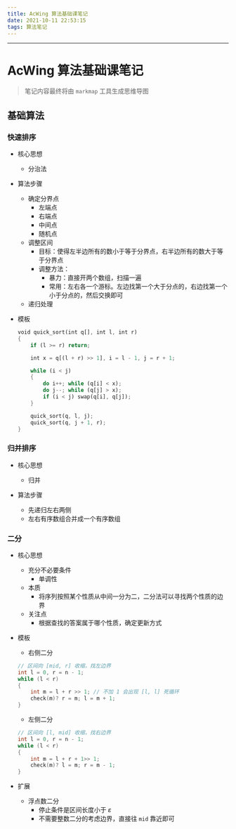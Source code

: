 ```yaml
---
title: AcWing 算法基础课笔记
date: 2021-10-11 22:53:15
tags: 算法笔记
---
```


---

# AcWing 算法基础课笔记

>   笔记内容最终将由 `markmap` 工具生成思维导图

## 基础算法

### 快速排序

-   核心思想
    -   分治法
-   算法步骤
    -   确定分界点
        -   左端点
        -   右端点
        -   中间点
        -   随机点
    -   调整区间
        -   目标：使得左半边所有的数小于等于分界点，右半边所有的数大于等于分界点
        -   调整方法：
            -   暴力：直接开两个数组，扫描一遍
            -   常用：左右各一个游标。左边找第一个大于分点的，右边找第一个小于分点的，然后交换即可
    -   递归处理

-   模板

    ```rust
    void quick_sort(int q[], int l, int r)
    {
        if (l >= r) return;
    
        int x = q[(l + r) >> 1], i = l - 1, j = r + 1;
    
        while (i < j)
        {
            do i++; while (q[i] < x);
            do j--; while (q[j] > x);
            if (i < j) swap(q[i], q[j]);
        }
    
        quick_sort(q, l, j);
        quick_sort(q, j + 1, r);
    }
    ```
    

### 归并排序

-   核心思想

    -   归并

-   算法步骤

    -   先递归左右两侧
    -   左右有序数组合并成一个有序数组


### 二分

-   核心思想
    -   充分不必要条件
        -   单调性
    -   本质
        -   将序列按照某个性质从中间一分为二，二分法可以寻找两个性质的边界
    -   关注点
        -   根据查找的答案属于哪个性质，确定更新方式
    
-   模板

    -   右侧二分

    ```c++
    // 区间向 [mid, r] 收缩，找左边界
    int l = 0, r = n - 1;
    while (l < r)
    {
        int m = l + r >> 1;	// 不加 1 会出现 [l, l] 死循环
        check(m)? r = m; l = m + 1;
    }
    ```

    -   左侧二分

    ```c++
    // 区间向 [l, mid] 收缩，找右边界
    int l = 0, r = n - 1;
    while (l < r)
    {
        int m = l + r + 1>> 1;
        check(m)? l = m; r = m - 1;
    }
    ```

-   扩展
    -   浮点数二分
        -   停止条件是区间长度小于 $\varepsilon$
        -   不需要整数二分的考虑边界，直接往 `mid` 靠近即可





